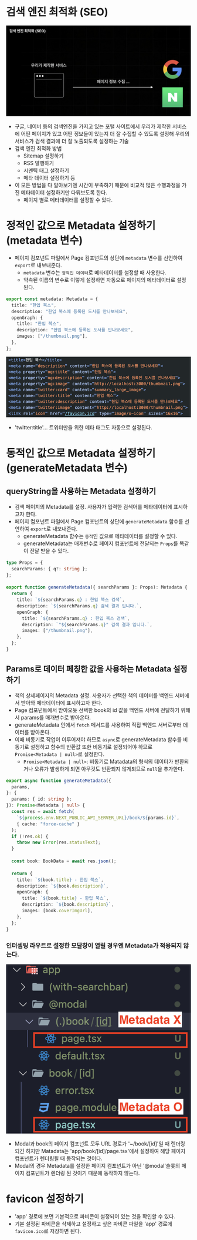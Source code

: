 # 검색 엔진 최적화 (SEO)

![alt text](9-2_img1.png)

- 구글, 네이버 등의 검색엔진을 가지고 있는 포털 사이트에서 우리가 제작한 서비스에 어떤 페이지가 있고 어떤 정보들이 있는지 더 잘 수집할 수 있도록 설정해 우리의 서비스가 검색 결과에 더 잘 노출되도록 설정하는 기술
- 검색 엔진 최적화 방법
  - Sitemap 설정하기
  - RSS 발행하기
  - 시멘틱 태그 설정하기
  - 메타 데이터 설정하기 등
- 이 모든 방법을 다 알아보기엔 시간이 부족하기 때문에 비교적 많은 수행과정을 가진 메타데이터 설정하기만 다뤄보도록 한다.
  - 페이지 별로 메타데이터를 설정할 수 있다.

# 정적인 값으로 Metadata 설정하기 (metadata 변수)

- 페이지 컴포넌트 파일에서 Page 컴포넌트의 상단에 `metadata` 변수를 선언하여 `export`로 내보내준다.
  - `metadata` 변수는 `정적인 데이터`로 메타데이터를 설정할 때 사용한다.
  - 약속된 이름의 변수로 이렇게 설정하면 자동으로 페이지의 메타데이터로 설정된다.

```ts
export const metadata: Metadata = {
  title: "한입 북스",
  description: "한입 북스에 등록된 도서를 만나보세요",
  openGraph: {
    title: "한입 북스",
    description: "한입 북스에 등록된 도서를 만나보세요",
    images: ["/thumbnail.png"],
  },
};
```

![alt text](9-2_img2.png)

- 'twitter:title'... 트위터만을 위한 메타 태그도 자동으로 설정된다.

# 동적인 값으로 Metadata 설정하기 (generateMetadata 변수)

## queryString을 사용하는 Metadata 설정하기

- 검색 페이지의 Metadata를 설정. 사용자가 입력한 검색어를 메타데이터에 표시하고자 한다.
- 페이지 컴포넌트 파일에서 Page 컴포넌트의 상단에 `generateMetadata` 함수를 선언하여 `export`로 내보내준다.
  - generateMetadata 함수는 `동적`인 값으로 메타데이터를 설정할 수 있다.
  - generateMetadata는 매개변수로 페이지 컴포넌트에 전달되는 `Props`를 똑같이 전달 받을 수 있다.

```ts
type Props = {
  searchParams: { q?: string };
};

export function generateMetadata({ searchParams }: Props): Metadata {
  return {
    title: `${searchParams.q} : 한입 북스 검색`,
    description: `${searchParams.q} 검색 결과 입니다.`,
    openGraph: {
      title: `${searchParams.q} : 한입 북스 검색`,
      description: `"${searchParams.q}" 검색 결과 입니다.`,
      images: ["/thumbnail.png"],
    },
  };
}
```

## Params로 데이터 페칭한 값을 사용하는 Metadata 설정하기

- 책의 상세페이지의 Metadata 설정. 사용자가 선택한 책의 데이터를 백엔드 서버에서 받아와 메타데이터에 표시하고자 한다.
- Page 컴포넌트에서 받아오듯 선택한 book의 id 값을 백엔드 서버에 전달하기 위해서 params를 매개변수로 받아온다.
- generateMetadata 안에서 `fetch` 메서드를 사용하여 직접 백엔드 서버로부터 데이터를 받아온다.
- 이때 비동기로 작업이 이루어져야 하므로 `async`로 generateMetadata 함수를 비동기로 설정하고 함수의 반환값 또한 비동기로 설정되어야 하므로 `Promise<Metadata | null>`로 설정한다.
  - `Promise<Metadata | null>`: 비동기로 Matadata의 형식의 데이터가 반환되거나 오류가 발생하게 되면 아무것도 반환되지 않게되므로 `null`을 추가한다.

```ts
export async function generateMetadata({
  params,
}: {
  params: { id: string };
}): Promise<Metadata | null> {
  const res = await fetch(
    `${process.env.NEXT_PUBLIC_API_SERVER_URL}/book/${params.id}`,
    { cache: "force-cache" }
  );
  if (!res.ok) {
    throw new Error(res.statusText);
  }

  const book: BookData = await res.json();

  return {
    title: `${book.title} - 한입 북스`,
    description: `${book.description}`,
    openGraph: {
      title: `${book.title} - 한입 북스`,
      description: `${book.description}`,
      images: [book.coverImgUrl],
    },
  };
}
```

### 인터셉팅 라우트로 설정한 모달창이 열릴 경우엔 Metadata가 적용되지 않는다.

![alt text](9-2_img3.png)

- Modal과 book의 페이지 컴포넌트 모두 URL 경로가 '~/book/[id]'일 때 렌더링 되긴 하지만 Matadata는 'app/book/[id]/page.tsx'에서 설정하여 해당 페이지 컴포넌트가 렌더링될 때 동작되는 것이다.
- Modal의 경우 Metadata를 설정한 페이지 컴포넌트가 아닌 '@modal'슬롯의 페이지 컴포넌트가 렌더링 된 것이기 때문에 동작하지 않는다.

# favicon 설정하기

- 'app' 경로에 보면 기본적으로 파비콘이 설정되어 있는 것을 확인할 수 있다.
- 기본 설정된 파비콘을 삭제하고 설정하고 싶은 파비콘 파일을 'app' 경로에 `favicon.ico`로 저장하면 된다.
